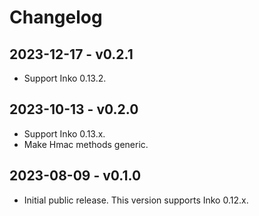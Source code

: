 # Changelog

## 2023-12-17 - v0.2.1

- Support Inko 0.13.2.

## 2023-10-13 - v0.2.0

- Support Inko 0.13.x.
- Make Hmac methods generic.

## 2023-08-09 - v0.1.0

- Initial public release. This version supports Inko 0.12.x.

